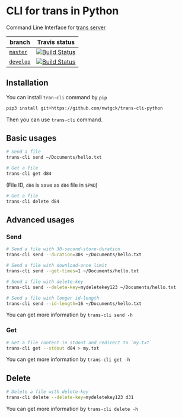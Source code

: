 # CLI for trans in Python

Command Line Interface for [trans server](https://github.com/nwtgck/trans-server-akka)

| branch | Travis status|
| --- | --- |
| [`master`](https://github.com/nwtgck/trans-cli-python/tree/master) | [![Build Status](https://travis-ci.org/nwtgck/trans-cli-python.svg?branch=master)](https://travis-ci.org/nwtgck/trans-cli-python) |
| [`develop`](https://github.com/nwtgck/trans-cli-python/tree/develop) | [![Build Status](https://travis-ci.org/nwtgck/trans-cli-python.svg?branch=develop)](https://travis-ci.org/nwtgck/trans-cli-python) |

## Installation

You can install `tran-cli` command by `pip`

```bash
pip3 install git+https://github.com/nwtgck/trans-cli-python
```

Then you can use `trans-cli` command.

## Basic usages

```bash
# Send a file
trans-cli send ~/Documents/hello.txt
```

```bash
# Get a file
trans-cli get d84
```
(File ID, `d84` is save as `d84` file in `$PWD`)

```bash
# Get a file
trans-cli delete d84
```

## Advanced usages

### Send

```bash
# Send a file with 30-second-store-duration
trans-cli send --duration=30s ~/Documents/hello.txt
```

```bash
# Send a file with download-once limit
trans-cli send --get-times=1 ~/Documents/hello.txt
```

```bash
# Send a file with delete-key
trans-cli send --delete-key=mydeletekey123 ~/Documents/hello.txt
```

```bash
# Send a file with longer id-length
trans-cli send --id-length=16 ~/Documents/hello.txt
```

You can get more information by `trans-cli send -h`


### Get 

```bash
# Get a file content in stdout and redirect to `my.txt`
trans-cli get --stdout d84 > my.txt
```

You can get more information by `trans-cli get -h`


## Delete


```bash
# Delete a file with delete-key
trans-cli delete --delete-key=mydeletekey123 d31
```

You can get more information by `trans-cli delete -h`
